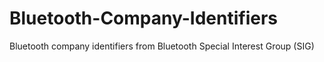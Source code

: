 # Bluetooth-Company-Identifiers
Bluetooth company identifiers from Bluetooth Special Interest Group (SIG)
